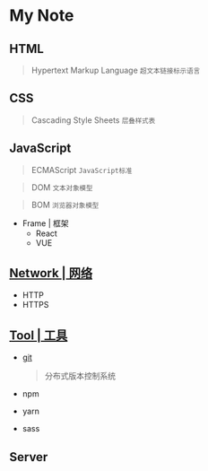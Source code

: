 # My Note
## HTML
> Hypertext Markup Language `超文本链接标示语言`

## CSS
> Cascading Style Sheets `层叠样式表`

## JavaScript
> ECMAScript `JavaScript标准`

> DOM `文本对象模型`

> BOM `浏览器对象模型`

- Frame | 框架
  - React
  - VUE

## [Network | 网络]()
- HTTP
- HTTPS

## [Tool | 工具](https://github.com/Sakuraine/note/tree/master/Tool)
- [git](https://github.com/Sakuraine/note/blob/master/Tool/git.md)

    > 分布式版本控制系统
- npm
- yarn
- sass

## Server
